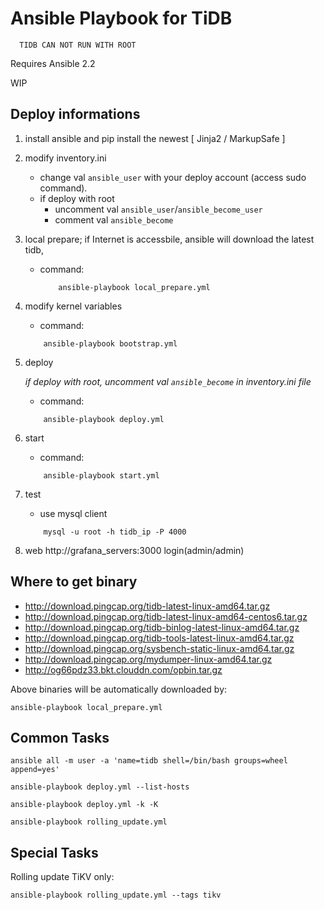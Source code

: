 # Ansible Playbook for TiDB

``` 
  TIDB CAN NOT RUN WITH ROOT
```

Requires Ansible 2.2

WIP

## Deploy  informations
1. install ansible and pip install the newest [ Jinja2 / MarkupSafe ]
3. modify inventory.ini
    * change val `ansible_user` with your deploy account (access sudo command).
    * if deploy with root
        * uncomment val `ansible_user`/`ansible_become_user`
        * comment val `ansible_become`
4. local prepare; if Internet is accessbile, ansible will download the latest tidb,
    * command: 
        ```
            ansible-playbook local_prepare.yml
        ```
5. modify kernel variables
    * command: 
    ```
        ansible-playbook bootstrap.yml
    ```
6. deploy 

    *if deploy with root,*
    *uncomment val `ansible_become` in inventory.ini file*

    * command: 
    ```
        ansible-playbook deploy.yml
    ```
7. start 
    * command:
    ```
        ansible-playbook start.yml
    ```
8. test
    * use mysql client 
    ```
        mysql -u root -h tidb_ip -P 4000
    ```
9. web http://grafana_servers:3000
    login(admin/admin)

## Where to get binary

- http://download.pingcap.org/tidb-latest-linux-amd64.tar.gz
- http://download.pingcap.org/tidb-latest-linux-amd64-centos6.tar.gz
- http://download.pingcap.org/tidb-binlog-latest-linux-amd64.tar.gz
- http://download.pingcap.org/tidb-tools-latest-linux-amd64.tar.gz
- http://download.pingcap.org/sysbench-static-linux-amd64.tar.gz
- http://download.pingcap.org/mydumper-linux-amd64.tar.gz
- http://og66pdz33.bkt.clouddn.com/opbin.tar.gz

Above binaries will be automatically downloaded by:

    ansible-playbook local_prepare.yml

## Common Tasks

```
ansible all -m user -a 'name=tidb shell=/bin/bash groups=wheel append=yes'

ansible-playbook deploy.yml --list-hosts

ansible-playbook deploy.yml -k -K

ansible-playbook rolling_update.yml
```

## Special Tasks

Rolling update TiKV only:

    ansible-playbook rolling_update.yml --tags tikv
